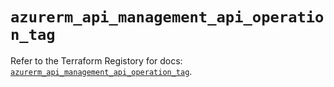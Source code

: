 # `azurerm_api_management_api_operation_tag`

Refer to the Terraform Registory for docs: [`azurerm_api_management_api_operation_tag`](https://registry.terraform.io/providers/hashicorp/azurerm/3.64.0/docs/resources/api_management_api_operation_tag).
